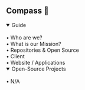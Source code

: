 ## Compass 🧭

<details open>
<summary>Guide</summary>
<br>
  • Who are we?
<br>
  • What is our Mission?
<br>
  • Repositories & Open Source
<br>
  • Client
<br>
  • Website / Applications
</details>
<details open>
<summary>Open-Source Projects</summary>
<br>
  • N/A
</details>
<!--

**Here are some ideas to get you started:**

🙋‍♀️ A short introduction - what is your organization all about?
🌈 Contribution guidelines - how can the community get involved?
👩‍💻 Useful resources - where can the community find your docs? Is there anything else the community should know?
🍿 Fun facts - what does your team eat for breakfast?
🧙 Remember, you can do mighty things with the power of [Markdown](https://docs.github.com/github/writing-on-github/getting-started-with-writing-and-formatting-on-github/basic-writing-and-formatting-syntax)
-->
